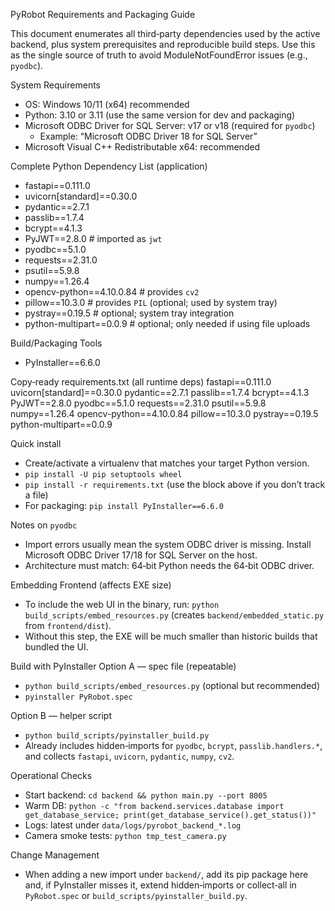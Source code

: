PyRobot Requirements and Packaging Guide

This document enumerates all third‑party dependencies used by the active backend, plus system prerequisites and reproducible build steps. Use this as the single source of truth to avoid ModuleNotFoundError issues (e.g., `pyodbc`).

System Requirements
- OS: Windows 10/11 (x64) recommended
- Python: 3.10 or 3.11 (use the same version for dev and packaging)
- Microsoft ODBC Driver for SQL Server: v17 or v18 (required for `pyodbc`)
  - Example: “Microsoft ODBC Driver 18 for SQL Server”
- Microsoft Visual C++ Redistributable x64: recommended

Complete Python Dependency List (application)
- fastapi==0.111.0
- uvicorn[standard]==0.30.0
- pydantic==2.7.1
- passlib==1.7.4
- bcrypt==4.1.3
- PyJWT==2.8.0  # imported as `jwt`
- pyodbc==5.1.0
- requests==2.31.0
- psutil==5.9.8
- numpy==1.26.4
- opencv-python==4.10.0.84  # provides `cv2`
- pillow==10.3.0  # provides `PIL` (optional; used by system tray)
- pystray==0.19.5  # optional; system tray integration
- python-multipart==0.0.9  # optional; only needed if using file uploads

Build/Packaging Tools
- PyInstaller==6.6.0

Copy‑ready requirements.txt (all runtime deps)
fastapi==0.111.0
uvicorn[standard]==0.30.0
pydantic==2.7.1
passlib==1.7.4
bcrypt==4.1.3
PyJWT==2.8.0
pyodbc==5.1.0
requests==2.31.0
psutil==5.9.8
numpy==1.26.4
opencv-python==4.10.0.84
pillow==10.3.0
pystray==0.19.5
python-multipart==0.0.9

Quick install
- Create/activate a virtualenv that matches your target Python version.
- `pip install -U pip setuptools wheel`
- `pip install -r requirements.txt` (use the block above if you don’t track a file)
- For packaging: `pip install PyInstaller==6.6.0`

Notes on `pyodbc`
- Import errors usually mean the system ODBC driver is missing. Install Microsoft ODBC Driver 17/18 for SQL Server on the host.
- Architecture must match: 64‑bit Python needs the 64‑bit ODBC driver.

Embedding Frontend (affects EXE size)
- To include the web UI in the binary, run: `python build_scripts/embed_resources.py` (creates `backend/embedded_static.py` from `frontend/dist`).
- Without this step, the EXE will be much smaller than historic builds that bundled the UI.

Build with PyInstaller
Option A — spec file (repeatable)
- `python build_scripts/embed_resources.py` (optional but recommended)
- `pyinstaller PyRobot.spec`

Option B — helper script
- `python build_scripts/pyinstaller_build.py`
- Already includes hidden‑imports for `pyodbc`, `bcrypt`, `passlib.handlers.*`, and collects `fastapi`, `uvicorn`, `pydantic`, `numpy`, `cv2`.

Operational Checks
- Start backend: `cd backend && python main.py --port 8005`
- Warm DB: `python -c "from backend.services.database import get_database_service; print(get_database_service().get_status())"`
- Logs: latest under `data/logs/pyrobot_backend_*.log`
- Camera smoke tests: `python tmp_test_camera.py`

Change Management
- When adding a new import under `backend/`, add its pip package here and, if PyInstaller misses it, extend hidden‑imports or collect‑all in `PyRobot.spec` or `build_scripts/pyinstaller_build.py`.
